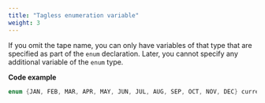 ```yaml
---
title: "Tagless enumeration variable"
weight: 3
---
```


If you omit the tape name, you can only have variables of that type that are specified as part of the `enum` declaration. Later, you cannot specify any additional variable of the `enum` type.  

**Code example**

```c
enum {JAN, FEB, MAR, APR, MAY, JUN, JUL, AUG, SEP, OCT, NOV, DEC} current_month;
```